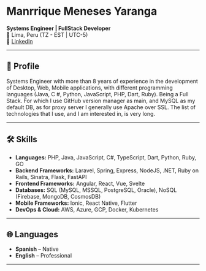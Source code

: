 # Manrrique Meneses Yaranga
**Systems Engineer | FullStack Developer**  
📍 Lima, Peru (TZ - EST | UTC-5)  
🔗 [LinkedIn](https://www.linkedin.com/in/manrrique-my/)

---

## 👤 Profile
Systems Engineer with more than 8 years of experience in the development of Desktop, Web, Mobile applications, with different programming languages ​​(Java, C #, Python, JavaScript, PHP, Dart, Ruby). Being a Full Stack.
For which I use GitHub version manager as main, and MySQL as my default DB, as for proxy server I generally use Apache over SSL. The list of technologies that I use, and I am interested in, is very long.  

---

## 🛠 Skills
- **Languages:** PHP, Java, JavaScript, C#, TypeScript, Dart, Python, Ruby, GO  
- **Backend Frameworks:** Laravel, Spring, Express, NodeJS, .NET, Ruby on Rails, Sinatra, Flask, FastAPI  
- **Frontend Frameworks:** Angular, React, Vue, Svelte  
- **Databases:** SQL (MySQL, MSSQL, PostgreSQL, Oracle), NoSQL (Firebase, MongoDB, CosmosDB)  
- **Mobile Frameworks:** Ionic, React Native, Flutter  
- **DevOps & Cloud:** AWS, Azure, GCP, Docker, Kubernetes  

---

## 🌐 Languages
- **Spanish** – Native  
- **English** – Professional  

---

